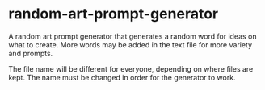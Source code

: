 # random-art-prompt-generator

A random art prompt generator that generates a random word for ideas on what to create. More words may be added in the text file for more variety and prompts.

The file name will be different for everyone, depending on where files are kept. The name must be changed in order for the generator to work.
